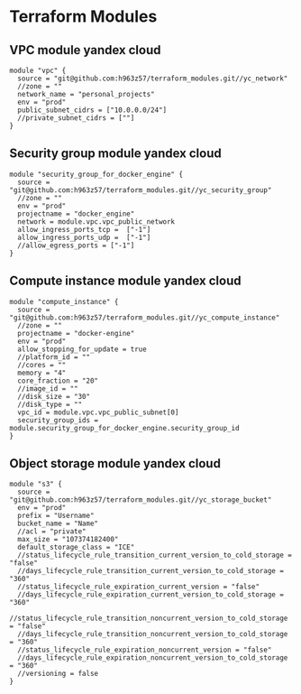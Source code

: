 # Terraform Modules


## VPC module yandex cloud
    module "vpc" {
      source = "git@github.com:h963z57/terraform_modules.git//yc_network"
      //zone = ""
      network_name = "personal_projects"
      env = "prod"
      public_subnet_cidrs = ["10.0.0.0/24"]
      //private_subnet_cidrs = [""]
    }

## Security group module yandex cloud
    module "security_group_for_docker_engine" {
      source = "git@github.com:h963z57/terraform_modules.git//yc_security_group"
      //zone = ""
      env = "prod"
      projectname = "docker_engine"
      network = module.vpc.vpc_public_network
      allow_ingress_ports_tcp =  ["-1"]
      allow_ingress_ports_udp =  ["-1"]
      //allow_egress_ports = ["-1"]
    }

## Compute instance module yandex cloud
    module "compute_instance" {
      source = "git@github.com:h963z57/terraform_modules.git//yc_compute_instance"
      //zone = ""
      projectname = "docker-engine"
      env = "prod"
      allow_stopping_for_update = true
      //platform_id = ""
      //cores = ""
      memory = "4"
      core_fraction = "20"
      //image_id = ""
      //disk_size = "30"
      //disk_type = ""
      vpc_id = module.vpc.vpc_public_subnet[0]
      security_group_ids = module.security_group_for_docker_engine.security_group_id
    }

## Object storage module yandex cloud
    module "s3" {
      source = "git@github.com:h963z57/terraform_modules.git//yc_storage_bucket"
      env = "prod"
      prefix = "Username"
      bucket_name = "Name"
      //acl = "private"
      max_size = "107374182400"
      default_storage_class = "ICE"
      //status_lifecycle_rule_transition_current_version_to_cold_storage = "false"
      //days_lifecycle_rule_transition_current_version_to_cold_storage = "360"
      //status_lifecycle_rule_expiration_current_version = "false"
      //days_lifecycle_rule_expiration_current_version_to_cold_storage = "360"
      //status_lifecycle_rule_transition_noncurrent_version_to_cold_storage = "false"
      //days_lifecycle_rule_transition_noncurrent_version_to_cold_storage = "360"
      //status_lifecycle_rule_expiration_noncurrent_version = "false"
      //days_lifecycle_rule_expiration_noncurrent_version_to_cold_storage = "360"
      //versioning = false
    }
